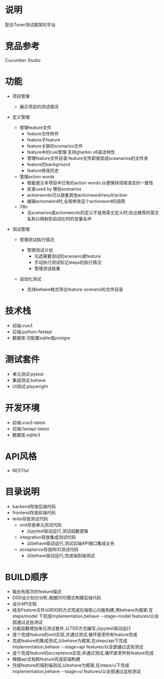 # 说明
配合Tuner测试框架的平台
# 竞品参考
Cucumber Studio
# 功能
- 项目管理
    - 展示项目的测试情况
- 定义管理
    - 管理feature文件
        - feature文件附件
        - feature子feature
        - feature关联的scenarios文件
        - feature中的rule管理:支持gherkin v6语法特性
        - 管理feature文件目录:feature文件即表现成sceanarios的文件夹
        - feature的background
        - feature修改历史
    - 管理action words
        - 智能提示本项目中已有的action words:以便保持领域语言的一致性
        - 反查used by 哪些scenarios
        - actionwords可以嵌套其他actionword/result/action
        - 编辑actionword时,全局修改这个actionword的调用
    - i18n
        - 当scenarios或actionwords的定义不是用英文定义时;给出推荐的英文名称以映射到自动化时的变量名中
    

- 测试管理
    - 管理测试执行情况
        - 管理测试计划
            - 勾选需要测试的scenario或feature
            - 手动执行测试标记steps的执行情况
            - 管理测试结果

    - 自动化测试
        - 支持behave格式导出feature-scenario的文件目录
# 技术栈
- 前端:vue3
- 后端:python-fastapi
- 数据库:可配置sqlite或postgre
# 测试套件
- 单元测试:pytest
- 集成测试:behave
- UI测试:playwright
# 开发环境
- 前端:vue3-latest
- 后端:fastapi-latest
- 数据库:sqlite3
# API风格
- RESTful
# 目录说明
- backend存放后端代码
- frontend存放前端代码
- tests存放测试代码
  - unit存放单元测试代码
    - 以pytest驱动运行,测试函数逻辑
  - integration存放集成测试代码
    - 以behave驱动运行,测试后端API接口集成业务
  - acceptance存放BDD测试代码
    - 以behave驱动运行,完成端到端测试
# BUILD顺序
- 输出有层次的feature描述
- DDD设计划分分析,根据DDD模式构建后端代码
- 设计API文档
- 结合Feature文件以BDD的方式完成后端核心功能构建,用behave为框架,在steps/model 下完成implementation,behave --stage=model features/以全部通过这些测试
- 功能函数增加单元测试套件,以TDD方式编写,以pytest驱动运行
- 逐个完成feature的unit实现,并通过测试,循环直至所有feature完成
- 完成feature的集成测试,以behave为框架,在steps/api下完成implementation,behave --stage=api features/以全部通过这些测试
- 逐个完成feature的acceptance实现,并通过测试,循环直至所有feature完成
- 根据api文档和feature完成前端构建
- 完成feature的端到端测试,以behave为框架,在steps/ui下完成implementation,behave --stage=ui features/以全部通过这些测试
